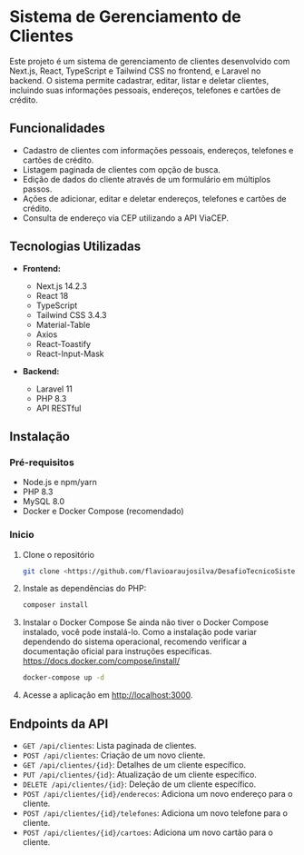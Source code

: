 # Sistema de Gerenciamento de Clientes

Este projeto é um sistema de gerenciamento de clientes desenvolvido com Next.js, React, TypeScript e Tailwind CSS no frontend, e Laravel no backend. O sistema permite cadastrar, editar, listar e deletar clientes, incluindo suas informações pessoais, endereços, telefones e cartões de crédito.

## Funcionalidades

- Cadastro de clientes com informações pessoais, endereços, telefones e cartões de crédito.
- Listagem paginada de clientes com opção de busca.
- Edição de dados do cliente através de um formulário em múltiplos passos.
- Ações de adicionar, editar e deletar endereços, telefones e cartões de crédito.
- Consulta de endereço via CEP utilizando a API ViaCEP.

## Tecnologias Utilizadas

- **Frontend:**

  - Next.js 14.2.3
  - React 18
  - TypeScript
  - Tailwind CSS 3.4.3
  - Material-Table
  - Axios
  - React-Toastify
  - React-Input-Mask

- **Backend:**
  - Laravel 11
  - PHP 8.3
  - API RESTful

## Instalação

### Pré-requisitos

- Node.js e npm/yarn
- PHP 8.3
- MySQL 8.0
- Docker e Docker Compose (recomendado)

### Inicio

1. Clone o repositório

   ```bash
   git clone <https://github.com/flavioaraujosilva/DesafioTecnicoSistema.git
   ```

2. Instale as dependências do PHP:

   ```bash
   composer install
   ```

3. Instalar o Docker Compose
   Se ainda não tiver o Docker Compose instalado, você pode instalá-lo. Como a instalação pode variar dependendo do sistema operacional, recomendo verificar a documentação oficial para instruções específicas. https://docs.docker.com/compose/install/

   ```bash
   docker-compose up -d
   ```

4. Acesse a aplicação em [http://localhost:3000](http://localhost:3000).

## Endpoints da API

- `GET /api/clientes`: Lista paginada de clientes.
- `POST /api/clientes`: Criação de um novo cliente.
- `GET /api/clientes/{id}`: Detalhes de um cliente específico.
- `PUT /api/clientes/{id}`: Atualização de um cliente específico.
- `DELETE /api/clientes/{id}`: Deleção de um cliente específico.
- `POST /api/clientes/{id}/enderecos`: Adiciona um novo endereço para o cliente.
- `POST /api/clientes/{id}/telefones`: Adiciona um novo telefone para o cliente.
- `POST /api/clientes/{id}/cartoes`: Adiciona um novo cartão para o cliente.
